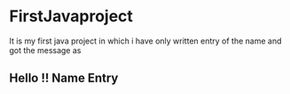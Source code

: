 # FirstJavaproject
It is my first java project in which i have only written entry of the name and got the message as 
## Hello !! Name Entry 
